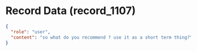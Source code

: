 # Record Data (record_1107)

```json
{
  "role": "user",
  "content": "so what do you recommend ? use it as a short term thing?\n"
}
```
